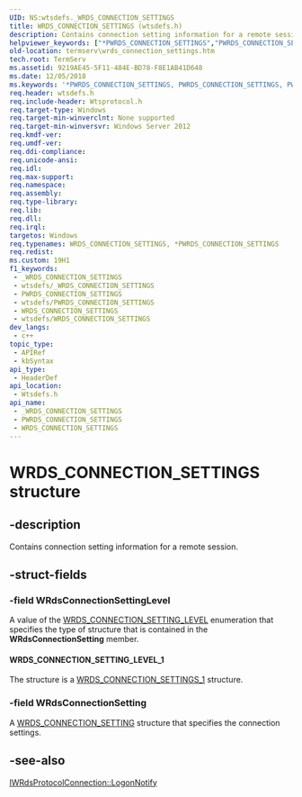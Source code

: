```yaml
---
UID: NS:wtsdefs._WRDS_CONNECTION_SETTINGS
title: WRDS_CONNECTION_SETTINGS (wtsdefs.h)
description: Contains connection setting information for a remote session.
helpviewer_keywords: ["*PWRDS_CONNECTION_SETTINGS","PWRDS_CONNECTION_SETTINGS","PWRDS_CONNECTION_SETTINGS structure pointer [Remote Desktop Services]","WRDS_CONNECTION_SETTINGS","WRDS_CONNECTION_SETTINGS structure [Remote Desktop Services]","WRDS_CONNECTION_SETTING_LEVEL_1","termserv.wrds_connection_settings","wtsdefs/PWRDS_CONNECTION_SETTINGS","wtsdefs/WRDS_CONNECTION_SETTINGS"]
old-location: termserv\wrds_connection_settings.htm
tech.root: TermServ
ms.assetid: 9219AE45-5F11-484E-BD78-F8E1AB41D648
ms.date: 12/05/2018
ms.keywords: '*PWRDS_CONNECTION_SETTINGS, PWRDS_CONNECTION_SETTINGS, PWRDS_CONNECTION_SETTINGS structure pointer [Remote Desktop Services], WRDS_CONNECTION_SETTINGS, WRDS_CONNECTION_SETTINGS structure [Remote Desktop Services], WRDS_CONNECTION_SETTING_LEVEL_1, termserv.wrds_connection_settings, wtsdefs/PWRDS_CONNECTION_SETTINGS, wtsdefs/WRDS_CONNECTION_SETTINGS'
req.header: wtsdefs.h
req.include-header: Wtsprotocol.h
req.target-type: Windows
req.target-min-winverclnt: None supported
req.target-min-winversvr: Windows Server 2012
req.kmdf-ver: 
req.umdf-ver: 
req.ddi-compliance: 
req.unicode-ansi: 
req.idl: 
req.max-support: 
req.namespace: 
req.assembly: 
req.type-library: 
req.lib: 
req.dll: 
req.irql: 
targetos: Windows
req.typenames: WRDS_CONNECTION_SETTINGS, *PWRDS_CONNECTION_SETTINGS
req.redist: 
ms.custom: 19H1
f1_keywords:
 - _WRDS_CONNECTION_SETTINGS
 - wtsdefs/_WRDS_CONNECTION_SETTINGS
 - PWRDS_CONNECTION_SETTINGS
 - wtsdefs/PWRDS_CONNECTION_SETTINGS
 - WRDS_CONNECTION_SETTINGS
 - wtsdefs/WRDS_CONNECTION_SETTINGS
dev_langs:
 - c++
topic_type:
 - APIRef
 - kbSyntax
api_type:
 - HeaderDef
api_location:
 - Wtsdefs.h
api_name:
 - _WRDS_CONNECTION_SETTINGS
 - PWRDS_CONNECTION_SETTINGS
 - WRDS_CONNECTION_SETTINGS
---
```


# WRDS_CONNECTION_SETTINGS structure


## -description

Contains connection setting information for a remote session.

## -struct-fields

### -field WRdsConnectionSettingLevel

A value of the <a href="/windows/desktop/api/wtsdefs/ne-wtsdefs-wrds_connection_setting_level">WRDS_CONNECTION_SETTING_LEVEL</a> enumeration that specifies the type of structure that is contained in the <b>WRdsConnectionSetting</b> member.



#### WRDS_CONNECTION_SETTING_LEVEL_1

The structure is a <a href="/windows/desktop/api/wtsdefs/ns-wtsdefs-wrds_connection_settings_1">WRDS_CONNECTION_SETTINGS_1</a> structure.

### -field WRdsConnectionSetting

A <a href="/windows/desktop/api/wtsdefs/ns-wtsdefs-wrds_connection_setting">WRDS_CONNECTION_SETTING</a> structure that specifies the connection settings.

## -see-also

<a href="/windows/desktop/api/wtsprotocol/nf-wtsprotocol-iwrdsprotocolconnection-logonnotify">IWRdsProtocolConnection::LogonNotify</a>

